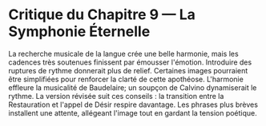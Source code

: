 # Critique du Chapitre 9 — La Symphonie Éternelle
La recherche musicale de la langue crée une belle harmonie, mais les cadences très soutenues finissent par émousser l'émotion. Introduire des ruptures de rythme donnerait plus de relief. Certaines images pourraient être simplifiées pour renforcer la clarté de cette apothéose.
L'harmonie effleure la musicalité de Baudelaire; un soupçon de Calvino dynamiserait le rythme.
La version révisée suit ces conseils : la transition entre la Restauration et l'appel de Désir respire davantage.
Les phrases plus brèves installent une attente, allégeant l'image tout en gardant la tension poétique.
